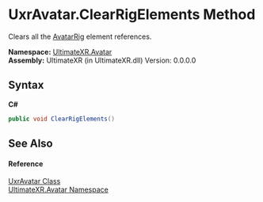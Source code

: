 # UxrAvatar.ClearRigElements Method 
 

Clears all the <a href="P_UltimateXR_Avatar_UxrAvatar_AvatarRig">AvatarRig</a> element references.

**Namespace:**&nbsp;<a href="N_UltimateXR_Avatar">UltimateXR.Avatar</a><br />**Assembly:**&nbsp;UltimateXR (in UltimateXR.dll) Version: 0.0.0.0

## Syntax

**C#**<br />
``` C#
public void ClearRigElements()
```


## See Also


#### Reference
<a href="T_UltimateXR_Avatar_UxrAvatar">UxrAvatar Class</a><br /><a href="N_UltimateXR_Avatar">UltimateXR.Avatar Namespace</a><br />